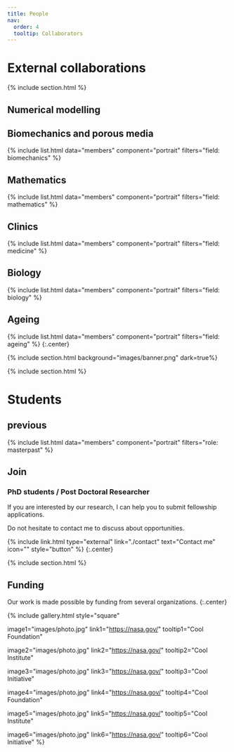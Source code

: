 ```yaml
---
title: People
nav:
  order: 4
  tooltip: Collaborators
---
```





# <i class="fas fa-users"></i>External collaborations


{% include section.html %}

## Numerical modelling


## Biomechanics and porous media
{%
  include list.html
  data="members"
  component="portrait"
  filters="field: biomechanics"
%}

## Mathematics
{%
  include list.html
  data="members"
  component="portrait"
  filters="field: mathematics"
%}

## Clinics
{%
  include list.html
  data="members"
  component="portrait"
  filters="field: medicine"
%}

## Biology
{%
  include list.html
  data="members"
  component="portrait"
  filters="field: biology"
%}

## Ageing
{%
  include list.html
  data="members"
  component="portrait"
  filters="field: ageing"
%}
{:.center}

{% include section.html background="images/banner.png" dark=true%}

{% include section.html %}


# Students

## previous

{%
  include list.html
  data="members"
  component="portrait"
  filters="role: masterpast"
%}



## Join

### PhD students / Post Doctoral Researcher

If you are interested by our research, I can help you to submit fellowship applications.

Do not hesitate to contact me to discuss about opportunities.


{% include link.html type="external" link="./contact" text="Contact me" icon="" style="button" %}
{:.center}

{% include section.html %}

## Funding

Our work is made possible by funding from several organizations.
{:.center}

{%
  include gallery.html
  style="square"

  image1="images/photo.jpg"
  link1="https://nasa.gov/"
  tooltip1="Cool Foundation"

  image2="images/photo.jpg"
  link2="https://nasa.gov/"
  tooltip2="Cool Institute"

  image3="images/photo.jpg"
  link3="https://nasa.gov/"
  tooltip3="Cool Initiative"

  image4="images/photo.jpg"
  link4="https://nasa.gov/"
  tooltip4="Cool Foundation"

  image5="images/photo.jpg"
  link5="https://nasa.gov/"
  tooltip5="Cool Institute"

  image6="images/photo.jpg"
  link6="https://nasa.gov/"
  tooltip6="Cool Initiative"
%}
